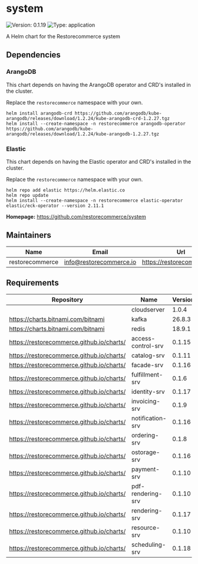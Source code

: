 # system

![Version: 0.1.19](https://img.shields.io/badge/Version-0.1.19-informational?style=flat-square) ![Type: application](https://img.shields.io/badge/Type-application-informational?style=flat-square)

A Helm chart for the Restorecommerce system

## Dependencies

### ArangoDB

This chart depends on having the ArangoDB operator and CRD's installed in the cluster.

Replace the `restorecommerce` namespace with your own.

```shell
helm install arangodb-crd https://github.com/arangodb/kube-arangodb/releases/download/1.2.24/kube-arangodb-crd-1.2.27.tgz
helm install --create-namespace -n restorecommerce arangodb-operator https://github.com/arangodb/kube-arangodb/releases/download/1.2.24/kube-arangodb-1.2.27.tgz
```

### Elastic

This chart depends on having the Elastic operator and CRD's installed in the cluster.

Replace the `restorecommerce` namespace with your own.

```shell
helm repo add elastic https://helm.elastic.co
helm repo update
helm install --create-namespace -n restorecommerce elastic-operator elastic/eck-operator --version 2.11.1
```

**Homepage:** <https://github.com/restorecommerce/system>

## Maintainers

| Name | Email | Url |
| ---- | ------ | --- |
| restorecommerce | info@restorecommerce.io | https://restorecommerce.io/ |

## Requirements

| Repository | Name | Version |
|------------|------|---------|
|  | cloudserver | 1.0.4 |
| https://charts.bitnami.com/bitnami | kafka | 26.8.3 |
| https://charts.bitnami.com/bitnami | redis | 18.9.1 |
| https://restorecommerce.github.io/charts/ | access-control-srv | 0.1.15 |
| https://restorecommerce.github.io/charts/ | catalog-srv | 0.1.11 |
| https://restorecommerce.github.io/charts/ | facade-srv | 0.1.16 |
| https://restorecommerce.github.io/charts/ | fulfillment-srv | 0.1.6 |
| https://restorecommerce.github.io/charts/ | identity-srv | 0.1.17 |
| https://restorecommerce.github.io/charts/ | invoicing-srv | 0.1.9 |
| https://restorecommerce.github.io/charts/ | notification-srv | 0.1.16 |
| https://restorecommerce.github.io/charts/ | ordering-srv | 0.1.8 |
| https://restorecommerce.github.io/charts/ | ostorage-srv | 0.1.16 |
| https://restorecommerce.github.io/charts/ | payment-srv | 0.1.10 |
| https://restorecommerce.github.io/charts/ | pdf-rendering-srv | 0.1.10 |
| https://restorecommerce.github.io/charts/ | rendering-srv | 0.1.17 |
| https://restorecommerce.github.io/charts/ | resource-srv | 0.1.10 |
| https://restorecommerce.github.io/charts/ | scheduling-srv | 0.1.18 |
